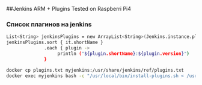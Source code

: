 ##Jenkins ARM + Plugins
Tested on Raspberri Pi4

### Список плагинов на jenkins
```bash
List<String> jenkinsPlugins = new ArrayList<String>(Jenkins.instance.pluginManager.plugins);
jenkinsPlugins.sort { it.shortName }
              .each { plugin ->
                   println ("${plugin.shortName}:${plugin.version}")
              }
```

```bash
docker cp plugins.txt myjenkins:/usr/share/jenkins/ref/plugins.txt
docker exec myjenkins bash -c "/usr/local/bin/install-plugins.sh < /usr/share/jenkins/ref/plugins.txt"
```